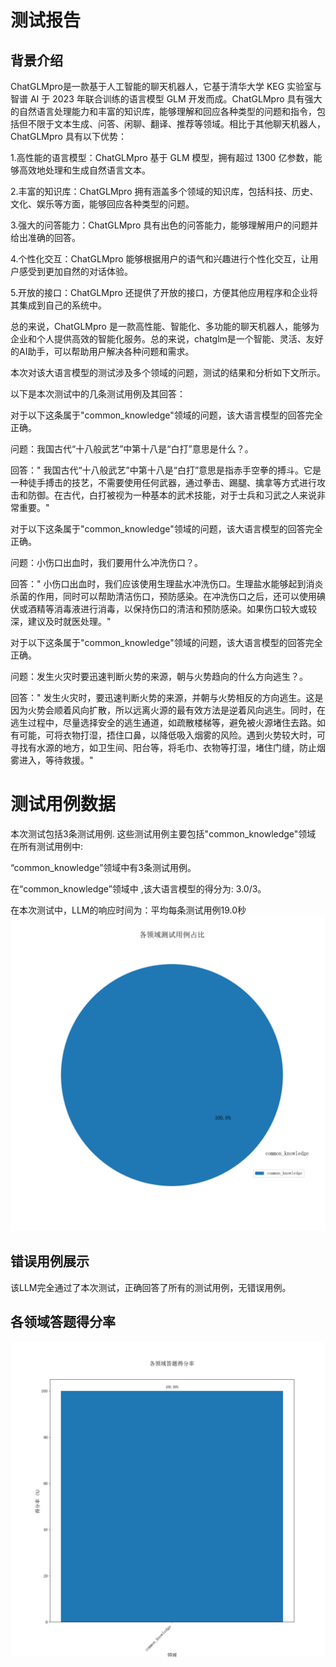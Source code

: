 # 测试报告

## 背景介绍
ChatGLMpro是一款基于人工智能的聊天机器人，它基于清华大学 KEG 实验室与智谱 AI 于 2023 年联合训练的语言模型 GLM 开发而成。ChatGLMpro 具有强大的自然语言处理能力和丰富的知识库，能够理解和回应各种类型的问题和指令，包括但不限于文本生成、问答、闲聊、翻译、推荐等领域。相比于其他聊天机器人，ChatGLMpro 具有以下优势：

1.高性能的语言模型：ChatGLMpro 基于 GLM 模型，拥有超过 1300 亿参数，能够高效地处理和生成自然语言文本。

2.丰富的知识库：ChatGLMpro 拥有涵盖多个领域的知识库，包括科技、历史、文化、娱乐等方面，能够回应各种类型的问题。

3.强大的问答能力：ChatGLMpro 具有出色的问答能力，能够理解用户的问题并给出准确的回答。

4.个性化交互：ChatGLMpro 能够根据用户的语气和兴趣进行个性化交互，让用户感受到更加自然的对话体验。

5.开放的接口：ChatGLMpro 还提供了开放的接口，方便其他应用程序和企业将其集成到自己的系统中。

总的来说，ChatGLMpro 是一款高性能、智能化、多功能的聊天机器人，能够为企业和个人提供高效的智能化服务。总的来说，chatglm是一个智能、灵活、友好的AI助手，可以帮助用户解决各种问题和需求。



本次对该大语言模型的测试涉及多个领域的问题，测试的结果和分析如下文所示。

以下是本次测试中的几条测试用例及其回答：


对于以下这条属于"common_knowledge"领域的问题，该大语言模型的回答完全正确。

问题：我国古代“十八般武艺”中第十八是“白打”意思是什么？。

回答：" 我国古代“十八般武艺”中第十八是“白打”意思是指赤手空拳的搏斗。它是一种徒手搏击的技艺，不需要使用任何武器，通过拳击、踢腿、擒拿等方式进行攻击和防御。在古代，白打被视为一种基本的武术技能，对于士兵和习武之人来说非常重要。"



对于以下这条属于"common_knowledge"领域的问题，该大语言模型的回答完全正确。

问题：小伤口出血时，我们要用什么冲洗伤口？。

回答：" 小伤口出血时，我们应该使用生理盐水冲洗伤口。生理盐水能够起到消炎杀菌的作用，同时可以帮助清洁伤口，预防感染。在冲洗伤口之后，还可以使用碘伏或酒精等消毒液进行消毒，以保持伤口的清洁和预防感染。如果伤口较大或较深，建议及时就医处理。"



对于以下这条属于"common_knowledge"领域的问题，该大语言模型的回答完全正确。

问题：发生火灾时要迅速判断火势的来源，朝与火势趋向的什么方向逃生？。

回答：" 发生火灾时，要迅速判断火势的来源，并朝与火势相反的方向逃生。这是因为火势会顺着风向扩散，所以远离火源的最有效方法是逆着风向逃生。同时，在逃生过程中，尽量选择安全的逃生通道，如疏散楼梯等，避免被火源堵住去路。如有可能，可将衣物打湿，捂住口鼻，以降低吸入烟雾的风险。遇到火势较大时，可寻找有水源的地方，如卫生间、阳台等，将毛巾、衣物等打湿，堵住门缝，防止烟雾进入，等待救援。"

# 测试用例数据
本次测试包括3条测试用例.
这些测试用例主要包括"common_knowledge"领域
在所有测试用例中:

 “common_knowledge”领域中有3条测试用例。

在“common_knowledge”领域中 ,该大语言模型的得分为: 3.0/3。

在本次测试中，LLM的响应时间为：平均每条测试用例19.0秒![Pie Chart](piev1.png)

## 错误用例展示

该LLM完全通过了本次测试，正确回答了所有的测试用例，无错误用例。
## 各领域答题得分率
![Bar Chart](barv1.png)
